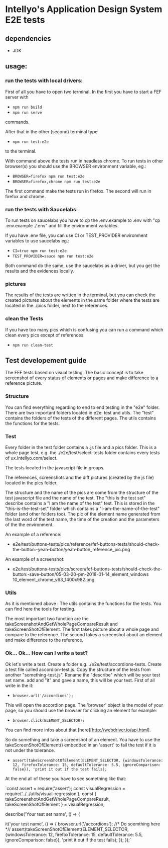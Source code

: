 # Intellyo's Application Design System E2E tests

## dependencies
 - JDK

## usage:

### run the tests with local drivers:

First of all you have to open two terminal. In the first you have to start a FEF server with

- `npm run build`
- `npm run serve`

commands.

After that in the other (second) terminal type

- `npm run test:e2e`

to the terminal.

With command above the tests run in headless chrome. To run tests in other browser(s) you should use the BROWSER environment variable, eg.:

- `BROWSER=firefox npm run test:e2e`
- `BROWSER=firefox,chrome npm run test:e2e`

The first command make the tests run in firefox. The second will run in firefox and chrome.

### run the tests with Saucelabs:

To run tests on saucelabs you have to cp the .env.example to .env with "cp .env.example ./.env" and fill the environment variables.

If you have .env file, you can use CI or TEST_PROVIDER environment variables to use saucelabs eg.:

- `CI=true npm run test:e2e`
- `TEST_PROVIDER=sauce npm run test:e2e`

Both command do the same, use the saucelabs as a driver, but you get the results and the evidences locally.

### pictures

The results of the tests are written in the terminal, but you can check the created pictures about the elements in the same folder where the tests are located in the ./pics folder, next to the references.

### clean the Tests

If you have too many pics which is confusing you can run a command which clean every pics except of references.

- `npm run clean-test`


## Test developement guide

The FEF tests based on visual testing. The basic concept is to take screenshot of every status of elements or pages and make difference to a reference picture.

### Structure

You can find everything regarding to end to end testing in the "e2e" folder. There are two important folders located in e2e: test and utils. The "test" contains the folders of the tests of the different pages. The utils contains the functions for the tests.

### Test

Every folder in the test folder contains a .js file and a pics folder. This is a whole page test, e.g. the ./e2e/test/select-tests folder contains every tests of ux.Intellyo.com/select.

The tests located in the javascript file in groups.

The references, screenshots and the diff pictures (created by the js file) located in the pics folder.

The structure and the name of the pics are come from the structure of the test javascript file and the name of the test. The "this is the test set" describe contains a "I am the name of the test" test. This is stored in the "this-is-the-test-set" folder which contains a "I-am-the-name-of-the-test" folder (and other folders too). The pic of the element name generated from the last word of the test name, the time of the creation and the parameters of the the environment.

 An example of a reference:
  - e2e/test/buttons-tests/pics/reference/fef-buttons-tests/should-check-the-button:-yeah-button/yeah-button_reference_pic.png

  An example of a screenshot:
  - e2e/test/buttons-tests/pics/screen/fef-buttons-tests/should-check-the-button:-save-button/05-03-20-pm-2018-01-14_element_windows 10_element_chrome_v63_1400x982.png

### Utils

As it is mentioned above : The utils contains the functions for the tests. You can find here the tools for testing.

The most important two function are the takeScreenshotAndGetWholePageCompareResult and takeScreenShotOfElement. The first takes picture about a whole page and compare to the reference. The second takes a screenshot about an element and make difference to the reference.

### Ok... Ok... How can I write a test?

Ok let's write a test. Create a folder e.g. ./e2e/test/accordions-tests. Create a test file called accordion-test.js. Copy the structure of the tests from another "something-test.js". Rename the "describe" which will be your test set name. add and "it" and gave a name, this will be your test. First of all write in the it:

 - `browser.url('/accordions');`

 This will open the accordion page. The 'browser' object is the model of your page, so you should use the browser for clicking an element for example:

 - `browser.click(ELEMENT_SELECTOR);`

 You can find more infos about that [here][http://webdriver.io/api.html].

 So do something and take a screenshot of an element. You have to use the takeScreenShotOfElement() embedded in an 'assert' to fail the test if it is not under the tolerance.

  - `assert(takeScreenShotOfElement(ELEMENT_SELECTOR,
    {windowsTolerance: 12, firefoxTolerance: 15, defaultTolerance: 5.5, ignoreComparison: false}),
     'print it out if the test fails);`

At the end all of these you have to see something like that:

`const assert = require('assert');
const visualRegression = require('../../utils/visual-regression');
const { takeScreenshotAndGetWholePageCompareResult, takeScreenShotOfElement } = visualRegression;

describe('Your test set name', () => {

  it('your test name', () => {
    browser.url('/accordions');
    //* Do soemthing here *//
    assert(takeScreenShotOfElement(ELEMENT_SELECTOR,
    {windowsTolerance: 12, firefoxTolerance: 15, defaultTolerance: 5.5, ignoreComparison: false}),
    'print it out if the test fails);
  });
});`
